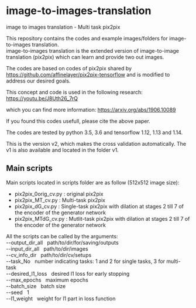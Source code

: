 # image-to-images-translation
image to images translation - Multi task pix2pix

This repository contains the codes and example images/folders for image-to-images translation. <br>
image-to-images translation is the extended version of image-to-image translation (pix2pix) which can learn and provide two out images. <br>

The codes are based on codes of pix2pix shared by https://github.com/affinelayer/pix2pix-tensorflow and is modified to address our desired goals.

This concept and code is used in the following research:<br>
https://youtu.be/J8Uth26_7rQ <br>


which you can find more information:
https://arxiv.org/abs/1906.10089

If you found this codes usefull, please cite the above paper.

The codes are tested by python 3.5, 3.6 and tensorflow 1.12, 1.13 and 1.14.

This is the version v2, which makes the cross validation automatically. The v1 is also available and located in the folder v1.

## Main scripts
Main scripts located in scripts folder are as follow (512x512 image size):

- pix2pix_0orig_cv.py : original pix2pix 
- pix2pix_MT_cv.py : Multi-task pix2pix 
- pix2pix_dG_cv.py : Single-task pix2pix with dilation at stages 2 till 7 of the encoder of the generator network
- pix2pix_MTdG_cv.py : Mutlit-task pix2pix with dilation at stages 2 till 7 of the encoder of the generator network

All the scripts can be called by the arguments: <br>
--output_dir_all    &nbsp;        path/to/dir/for/saving/outputs  <br>
--input_dir_all   &nbsp;   path/to/dir/images  <br>
--cv_info_dir &nbsp; path/to/dir/cv/setups  <br>
--task_No     &nbsp;  number indicating tasks: 1 and 2 for single tasks, 3 for multi-task <br>
--desired_l1_loss &nbsp;  desired l1 loss for early stopping <br>
--max_epochs  &nbsp;   maximum epochs  <br>
--batch_size  &nbsp;  batch size <br>
--seed   &nbsp;    1 <br>
--l1_weight  &nbsp;   weight for l1 part in loss function <br>



